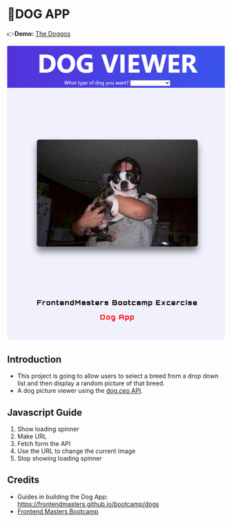 # 🐶DOG APP
👉**Demo:** [The Doggos](https://mitzelldone.github.io/FrontendMasters-Bootcamp//Dog%20App/index.html)

![Dog App](./Dog-App.PNG)
## Introduction
- This project is going to allow users to select a breed from a drop down list and then display a random picture of that breed.
- A dog picture viewer using the [dog.ceo API](https://dog.ceo/dog-api/documentation/).
## Javascript Guide
1. Show loading spinner
2. Make URL
3. Fetch form the API
4. Use the URL to change the current image
5. Stop showing loading spinner
## Credits
- Guides in building the Dog App: https://frontendmasters.github.io/bootcamp/dogs
- [Frontend Masters Bootcamp](https://frontendmasters.com/bootcamp/)
